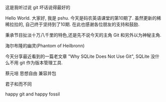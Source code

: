 这是我听过说 git 坏话说得最好的


Hello World. 大家好, 我是 pshu. 今天是码农英语课堂的第10期了.
虽然更新的稀稀拉拉的, 自己终于坚持到了10期. 在此也感谢各位朋友的支持和鼓励.


秉承节目扯淡十万八千里的特色,还是先不说今天的主角 Git 和另外以为神秘主角.


海尔布隆的幽灵(Phantom of Heilbronn)



今天分享最近看到的一篇老文章 "Why SQLite Does Not Use Git", SQLite 没什么不用 git 作为版本管理工具.



蔡元培
思想自由 兼容并包


君子和而不同


happy git and happy  fossil